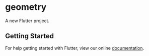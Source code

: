 # geometry

A new Flutter project.

## Getting Started

For help getting started with Flutter, view our online
[documentation](https://flutter.io/).
